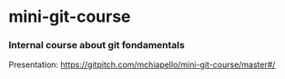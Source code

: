 # mini-git-course

### Internal course about git fondamentals

Presentation: https://gitpitch.com/mchiapello/mini-git-course/master#/
